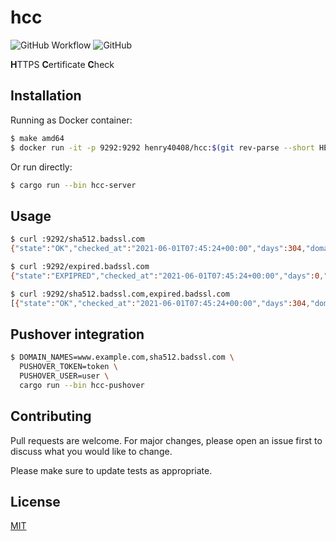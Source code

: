 # hcc

![GitHub Workflow](https://github.com/henry40408/hcc/actions/workflows/workflow.yml/badge.svg) ![GitHub](https://img.shields.io/github/license/henry40408/hcc)

**H**TTPS **C**ertificate **C**heck

## Installation

Running as Docker container:

```bash
$ make amd64
$ docker run -it -p 9292:9292 henry40408/hcc:$(git rev-parse --short HEAD)-amd64 /hcc-server -b 0.0.0.0:9292
```

Or run directly:

```bash
$ cargo run --bin hcc-server
```

## Usage

```bash
$ curl :9292/sha512.badssl.com
{"state":"OK","checked_at":"2021-06-01T07:45:24+00:00","days":304,"domain_name":"sha512.badssl.com","expired_at":"2022-04-01T12:00:00+00:00","elapsed":364}

$ curl :9292/expired.badssl.com
{"state":"EXPIPRED","checked_at":"2021-06-01T07:45:24+00:00","days":0,"domain_name":"expired.badssl.com","expired_at":"1970-01-01T00:00:00+00:00","elapsed":0}

$ curl :9292/sha512.badssl.com,expired.badssl.com
[{"state":"OK","checked_at":"2021-06-01T07:45:24+00:00","days":304,"domain_name":"sha512.badssl.com","expired_at":"2022-04-01T12:00:00+00:00","elapsed":172},{"state":"EXPIPRED","checked_at":"2021-06-01T07:45:24+00:00","days":0,"domain_name":"expired.badssl.com","expired_at":"1970-01-01T00:00:00+00:00","elapsed":0}]
```

## Pushover integration

```bash
$ DOMAIN_NAMES=www.example.com,sha512.badssl.com \
  PUSHOVER_TOKEN=token \
  PUSHOVER_USER=user \
  cargo run --bin hcc-pushover
```

## Contributing

Pull requests are welcome. For major changes, please open an issue first to discuss what you would like to change.

Please make sure to update tests as appropriate.

## License

[MIT](https://choosealicense.com/licenses/mit/)
